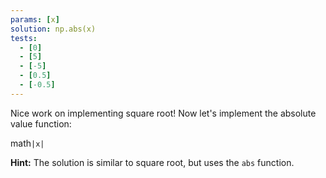 ```yaml
---
params: [x]
solution: np.abs(x)
tests:
  - [0]
  - [5]
  - [-5]
  - [0.5]
  - [-0.5]
---
```


Nice work on implementing square root! Now let's implement the absolute value function:

math`|x|`

**Hint:** The solution is similar to square root, but uses the `abs` function.
